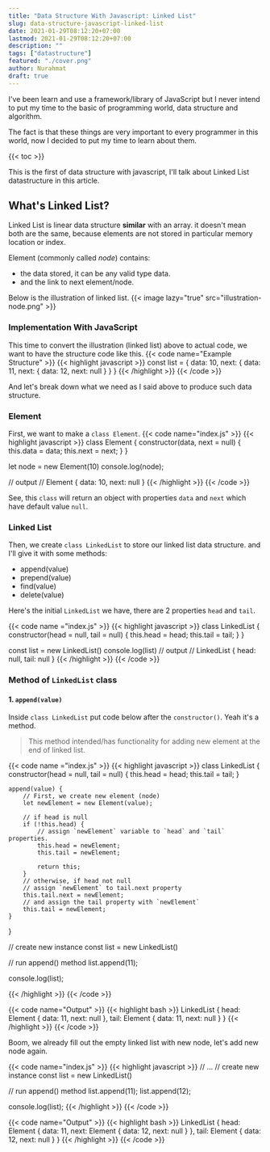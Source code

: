 ```yaml
---
title: "Data Structure With Javascript: Linked List"
slug: data-structure-javascript-linked-list
date: 2021-01-29T08:12:20+07:00
lastmod: 2021-01-29T08:12:20+07:00
description: ""
tags: ["datastructure"]
featured: "./cover.png"
author: Nurahmat
draft: true
---
```

I've been learn and use a framework/library of JavaScript but I never
intend to put my time to the basic of programming world, data structure and
algorithm.

The fact is that these things are very important to every programmer in
this world, now I decided to put my time to learn about them.

{{< toc >}}

This is the first of data structure with javascript, I'll talk about Linked
List datastructure in this article.

## What's Linked List?
Linked List is linear data structure **similar** with an array. it doesn't
mean both are the same, because elements are not stored in particular
memory location or index.

Element (commonly called _node_) contains:
- the data stored, it can be any valid type data.
- and the link to next element/node.

Below is the illustration of linked list.
{{< image lazy="true" src="illustration-node.png" >}}

### Implementation With JavaScript
This time to convert the illustration (linked list) above to actual code,
we want to have the structure code like this.
{{< code name="Example Structure" >}}
{{< highlight javascript >}}
const list = {
    data: 10,
    next: {
        data: 11,
        next: {
            data: 12,
            next: null
        }
    }
}
{{< /highlight >}}
{{< /code >}}

And let's break down what we need as I said above to produce such data
structure.

### Element
First, we want to make a `class Element`.
{{< code name="index.js" >}}
{{< highlight javascript >}}
class Element {
    constructor(data, next = null) {
        this.data = data;
        this.next = next;
    }
}

let node = new Element(10)
console.log(node);

// output
// Element { data: 10, next: null }
{{< /highlight >}}
{{< /code >}}

See, this `class` will return an object with properties `data` and `next`
which have default value `null`.

### Linked List
Then, we create `class LinkedList` to store our linked list data structure.
and I'll give it with some methods:
- append(value)
- prepend(value)
- find(value)
- delete(value)

Here's the initial `LinkedList` we have, there are 2 properties `head` and
`tail`.

{{< code name ="index.js" >}}
{{< highlight javascript >}}
class LinkedList {
    constructor(head = null, tail = null) {
        this.head = head;
        this.tail = tail;
    }
}

const list = new LinkedList()
console.log(list)
// output
// LinkedList { head: null, tail: null }
{{< /highlight >}}
{{< /code >}}

### Method of `LinkedList` class
#### 1. `append(value)`
Inside `class LinkedList` put code below after the `constructor()`. Yeah
it's a method.
> This method intended/has functionality for adding new element at the end of linked list. 

{{< code name ="index.js" >}}
{{< highlight javascript >}}
class LinkedList {
    constructor(head = null, tail = null) {
        this.head = head;
        this.tail = tail;
    }

    append(value) {
        // First, we create new element (node)
        let newElement = new Element(value);

        // if head is null
        if (!this.head) {
            // assign `newElement` variable to `head` and `tail` properties.
            this.head = newElement;
            this.tail = newElement;

            return this;
        }
        // otherwise, if head not null
        // assign `newElement` to tail.next property
        this.tail.next = newElement;
        // and assign the tail property with `newElement`
        this.tail = newElement;
    }
}

// create new instance
const list = new LinkedList()

// run append() method
list.append(11);

console.log(list);

{{< /highlight >}}
{{< /code >}}


{{< code name="Output" >}}
{{< highlight bash >}}
LinkedList {
  head: Element { data: 11, next: null },
  tail: Element { data: 11, next: null }
}
{{< /highlight >}}
{{< /code >}}

Boom, we already fill out the empty linked list with new node, let's add
new node again.

{{< code name="index.js" >}}
{{< highlight javascript >}}
// ...
// create new instance
const list = new LinkedList()

// run append() method
list.append(11);
list.append(12);

console.log(list);
{{< /highlight >}}
{{< /code >}}

{{< code name="Output" >}}
{{< highlight bash >}}
LinkedList {
  head: Element { data: 11, next: Element { data: 12, next: null } },
  tail: Element { data: 12, next: null }
}
{{< /highlight >}}
{{< /code >}}
